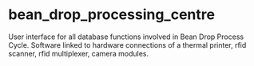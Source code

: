 # bean_drop_processing_centre
User interface for all database functions involved in Bean Drop Process Cycle. Software linked to hardware connections of a thermal printer, rfid scanner, rfid multiplexer, camera modules.
